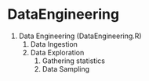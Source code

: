 # DataEngineering
1. Data Engineering (DataEngineering.R)
	1. Data Ingestion
	2. Data Exploration
		1. Gathering statistics
		2. Data Sampling
